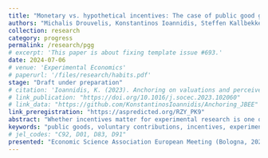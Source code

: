 ```yaml
---
title: "Monetary vs. hypothetical incentives: The case of public good games without and with punishment"
authors: "Michalis Drouvelis, Konstantinos Ioannidis, Steffen Kallbekken"
collection: research
category: progress
permalink: /research/pgg
# excerpt: 'This paper is about fixing template issue #693.'
date: 2024-07-06
# venue: 'Experimental Economics'
# paperurl: '/files/research/habits.pdf'
stage: "Draft under preparation"
# citation: 'Ioannidis, K. (2023). Anchoring on valuations and perceived informativeness. <i>Journal of Behavioral and Experimental Economics</i>. 106(102060).'
# link_publication: "https://doi.org/10.1016/j.socec.2023.102060"
# link_data: "https://github.com/KonstantinosIoannidis/Anchoring_JBEE"
link_preregistration: "https://aspredicted.org/RZY_PK9"
abstract: "Whether incentives matter for experimental research is one of the main methodological differences between economics and psychology. We study the effect of incentives on eliciting social preferences. To do so, we run two public good game experiments, one standard and one with punishment, varying whether the game is incentivised or hypothetical. We find that incentives affect behaviour in a standard public good game, but not in a public good game with punishment."
keywords: "public goods, voluntary contributions, incentives, experiment"
# jel_codes: "C92, D01, D83, D91"
presented: "Economic Science Association European Meeting (Bologna, 2023)"
---
```

